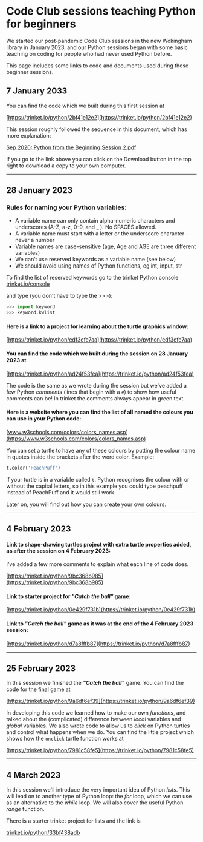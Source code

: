 # Code Club sessions teaching Python for beginners

We started our post-pandemic Code Club sessions in the new Wokingham library in January 2023, and our Python sessions began with some basic teaching on coding for people who had never used Python before.

This page includes some links to code and documents used during these beginner sessions.

## 7 January 2033

You can find the code which we built during this first session at

[https://trinket.io/python/2bf41e12e2](https://trinket.io/python/2bf41e12e2)

This session roughly followed the sequence in this document, which has more explanation:

[Sep 2020: Python from the Beginning Session 2.pdf](https://github.com/WokLibCodeClub/OnlineCodeclub/blob/master/20200915%20Python%20from%20the%20Beginning%20Session%202.pdf)

If you go to the link above you can click on the Download button in the top right to download a copy to your own computer.

---

## 28 January 2023

### Rules for naming your Python variables:
- A variable name can only contain alpha-numeric characters and underscores (A-Z, a-z, 0-9, and _ ). No SPACES allowed.
- A variable name must start with a letter or the underscore character - never a number
- Variable names are case-sensitive (age, Age and AGE are three different variables)
- We can’t use reserved keywords as a variable name (see below)
- We should avoid using names of Python functions, eg int, input, str

To find the list of reserved keywords go to the trinket Python console [trinket.io/console](https://trinket.io/console)

and type (you don't have to type the >>>):

```python
>>> import keyword
>>> keyword.kwlist
```

#### Here is a link to a project for learning about the turtle graphics window:

[https://trinket.io/python/edf3efe7aa](https://trinket.io/python/edf3efe7aa)

#### You can find the code which we built during the session on 28 January 2023 at

[https://trinket.io/python/ad24f53fea](https://trinket.io/python/ad24f53fea)

The code is the same as we wrote during the session but we've added a few Python *comments* (lines that begin with a ```#```) to show how useful comments can be! In trinket the comments always appear in green text.

#### Here is a website where you can find the list of all named the colours you can use in your Python code:

[www.w3schools.com/colors/colors_names.asp](https://www.w3schools.com/colors/colors_names.asp)

You can set a turtle to have any of these colours by putting the colour name in quotes inside the brackets after the word color. Example:

```Python
t.color('PeachPuff')
```

if your turtle is in a variable called ```t```. Python recognises the colour with or without the capital letters, so in this example you could type peachpuff instead of PeachPuff and it would still work.

Later on, you will find out how you can create your own colours.

---

## 4 February 2023

#### Link to shape-drawing **turtles** project with extra turtle properties added, as after the session on 4 February 2023:

I've added a few more comments to explain what each line of code does.

[https://trinket.io/python/9bc368b985](https://trinket.io/python/9bc368b985)

#### Link to starter project for *"Catch the ball"* game:

[https://trinket.io/python/0e429f731b](https://trinket.io/python/0e429f731b)

#### Link to  *"Catch the ball"* game as it was at the end of the 4 February 2023 session:

[https://trinket.io/python/d7a8fffb87](https://trinket.io/python/d7a8fffb87)

---

## 25 February 2023

In this session we finished the ***"Catch the ball"*** game. You can find the code for the final game at

[https://trinket.io/python/9a6df6ef39](https://trinket.io/python/9a6df6ef39)

In developing this code we learned how to make our own *functions*, and talked about the (complicated) difference between *local* variables and *global* variables. We also wrote code to allow us to *click* on Python turtles and control what happens when we do. You can find the little project which shows how the ```onclick``` turtle function works at

[https://trinket.io/python/7981c58fe5](https://trinket.io/python/7981c58fe5)

---

## 4 March 2023

In this session we'll introduce the very important idea of Python *lists*. This will lead on to another type of Python loop: the *for* loop, which we can use as an alternative to the *while* loop. We will also cover the useful Python *range* function.

There is a starter trinket project for lists and the link is

[trinket.io/python/33bf438adb](https://trinket.io/python/33bf438adb)
